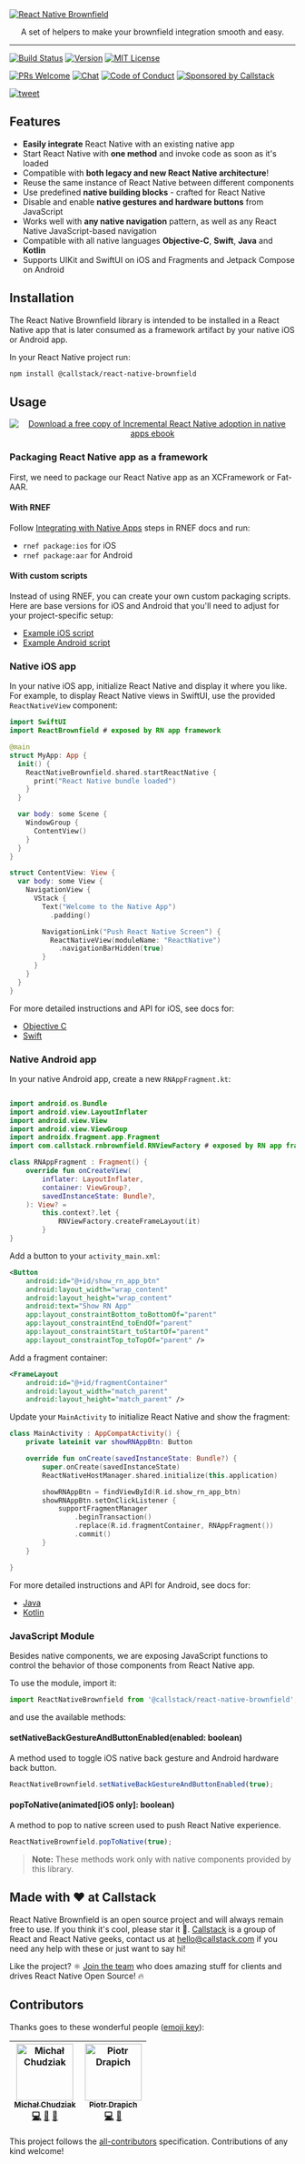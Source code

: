 <a href="https://www.callstack.com/open-source?utm_campaign=generic&utm_source=github&utm_medium=referral&utm_content=react-native-brownfield" align="center">
  <img alt="React Native Brownfield" src="https://github.com/user-attachments/assets/55fcdff5-54f0-4081-adf6-55dfa5c29af2">
</a>

<p align="center">
  A set of helpers to make your brownfield integration smooth and easy.
</p>

---

[![Build Status][build-badge]][build]
[![Version][version-badge]][package]
[![MIT License][license-badge]][license]

[![PRs Welcome][prs-welcome-badge]][prs-welcome]
[![Chat][chat-badge]][chat]
[![Code of Conduct][coc-badge]][coc]
[![Sponsored by Callstack][callstack-badge]][callstack]

[![tweet][tweet-badge]][tweet]

## Features

- **Easily integrate** React Native with an existing native app
- Start React Native with **one method** and invoke code as soon as it's loaded
- Compatible with **both legacy and new React Native architecture**!
- Reuse the same instance of React Native between different components
- Use predefined **native building blocks** - crafted for React Native
- Disable and enable **native gestures and hardware buttons** from JavaScript
- Works well with **any native navigation** pattern, as well as any React Native JavaScript-based navigation
- Compatible with all native languages **Objective-C**, **Swift**, **Java** and **Kotlin**
- Supports UIKit and SwiftUI on iOS and Fragments and Jetpack Compose on Android

## Installation

The React Native Brownfield library is intended to be installed in a React Native app that is later consumed as a framework artifact by your native iOS or Android app.

In your React Native project run:

```sh
npm install @callstack/react-native-brownfield
```

## Usage

<a href="https://www.callstack.com/ebooks/incremental-react-native-adoption-in-native-apps?utm_campaign=brownfield&utm_source=github&utm_medium=referral&utm_content=react-native-brownfield" align="center">
  <img alt="Download a free copy of Incremental React Native adoption in native apps ebook" src="https://github.com/user-attachments/assets/ba42bb29-1e7a-4683-80c5-2602afb1a7e6">
</a>

### Packaging React Native app as a framework

First, we need to package our React Native app as an XCFramework or Fat-AAR.

#### With RNEF

Follow [Integrating with Native Apps](https://www.rnef.dev/docs/brownfield/intro) steps in RNEF docs and run:

- `rnef package:ios` for iOS
- `rnef package:aar` for Android

#### With custom scripts

Instead of using RNEF, you can create your own custom packaging scripts. Here are base versions for iOS and Android that you'll need to adjust for your project-specific setup:

- [Example iOS script](https://github.com/callstackincubator/modern-brownfield-ref/blob/main/scripts/build-xcframework.sh)
- [Example Android script](https://github.com/callstackincubator/modern-brownfield-ref/blob/main/scripts/build-aar.sh)

### Native iOS app

In your native iOS app, initialize React Native and display it where you like. For example, to display React Native views in SwiftUI, use the provided `ReactNativeView` component:

```swift
import SwiftUI
import ReactBrownfield # exposed by RN app framework

@main
struct MyApp: App {
  init() {
    ReactNativeBrownfield.shared.startReactNative {
      print("React Native bundle loaded")
    }
  }

  var body: some Scene {
    WindowGroup {
      ContentView()
    }
  }
}

struct ContentView: View {
  var body: some View {
    NavigationView {
      VStack {
        Text("Welcome to the Native App")
          .padding()

        NavigationLink("Push React Native Screen") {
          ReactNativeView(moduleName: "ReactNative")
            .navigationBarHidden(true)
        }
      }
    }
  }
}
```

For more detailed instructions and API for iOS, see docs for:

- [Objective C](docs/OBJECTIVE_C.md)
- [Swift](docs/SWIFT.md)

### Native Android app

In your native Android app, create a new `RNAppFragment.kt`:

```kt

import android.os.Bundle
import android.view.LayoutInflater
import android.view.View
import android.view.ViewGroup
import androidx.fragment.app.Fragment
import com.callstack.rnbrownfield.RNViewFactory # exposed by RN app framework

class RNAppFragment : Fragment() {
    override fun onCreateView(
        inflater: LayoutInflater,
        container: ViewGroup?,
        savedInstanceState: Bundle?,
    ): View? =
        this.context?.let {
            RNViewFactory.createFrameLayout(it)
        }
}
```

Add a button to your `activity_main.xml`:

```xml
<Button
    android:id="@+id/show_rn_app_btn"
    android:layout_width="wrap_content"
    android:layout_height="wrap_content"
    android:text="Show RN App"
    app:layout_constraintBottom_toBottomOf="parent"
    app:layout_constraintEnd_toEndOf="parent"
    app:layout_constraintStart_toStartOf="parent"
    app:layout_constraintTop_toTopOf="parent" />
```

Add a fragment container:

```xml
<FrameLayout
    android:id="@+id/fragmentContainer"
    android:layout_width="match_parent"
    android:layout_height="match_parent" />
```

Update your `MainActivity` to initialize React Native and show the fragment:

```kt
class MainActivity : AppCompatActivity() {
    private lateinit var showRNAppBtn: Button

    override fun onCreate(savedInstanceState: Bundle?) {
        super.onCreate(savedInstanceState)
        ReactNativeHostManager.shared.initialize(this.application)

        showRNAppBtn = findViewById(R.id.show_rn_app_btn)
        showRNAppBtn.setOnClickListener {
            supportFragmentManager
                .beginTransaction()
                .replace(R.id.fragmentContainer, RNAppFragment())
                .commit()
        }
    }

}
```

For more detailed instructions and API for Android, see docs for:

- [Java](docs/JAVA.md)
- [Kotlin](docs/KOTLIN.md)

### JavaScript Module

Besides native components, we are exposing JavaScript functions to control the behavior of those components from React Native app.

To use the module, import it:

```js
import ReactNativeBrownfield from '@callstack/react-native-brownfield';
```

and use the available methods:

#### setNativeBackGestureAndButtonEnabled(enabled: boolean)

A method used to toggle iOS native back gesture and Android hardware back button.

```ts
ReactNativeBrownfield.setNativeBackGestureAndButtonEnabled(true);
```

#### popToNative(animated[iOS only]: boolean)

A method to pop to native screen used to push React Native experience.

```ts
ReactNativeBrownfield.popToNative(true);
```

> **Note:** These methods work only with native components provided by this library.

## Made with ❤️ at Callstack

React Native Brownfield is an open source project and will always remain free to use. If you think it's cool, please star it 🌟. [Callstack](https://callstack.com) is a group of React and React Native geeks, contact us at [hello@callstack.com](mailto:hello@callstack.com) if you need any help with these or just want to say hi!

Like the project? ⚛️ [Join the team](https://callstack.com/careers/?utm_campaign=Senior_RN&utm_source=github&utm_medium=readme) who does amazing stuff for clients and drives React Native Open Source! 🔥

## Contributors

Thanks goes to these wonderful people ([emoji key](https://github.com/kentcdodds/all-contributors#emoji-key)):

<!-- ALL-CONTRIBUTORS-LIST:START - Do not remove or modify this section -->
<!-- prettier-ignore -->
| [<img src="https://avatars0.githubusercontent.com/u/7837457?s=460&v=4" width="100px;" alt="Michał Chudziak"/><br /><sub><b>Michał Chudziak</b></sub>](https://twitter.com/michalchudziak)<br />[💻](https://github.com/callstack/react-native-brownfield/commits?author=michalchudziak "Code") [📖](https://github.com/callstack/react-native-brownfield/commits?author=michalchudziak "Documentation") [🤔](#ideas-michalchudziak "Ideas, Planning, & Feedback") | [<img src="https://avatars1.githubusercontent.com/u/16336501?s=400&v=4" width="100px;" alt="Piotr Drapich"/><br /><sub><b>Piotr Drapich</b></sub>](https://twitter.com/dratwas)<br />[💻](https://github.com/callstack/react-native-brownfield/commits?author=dratwas "Code") [🤔](#ideas-dratwas "Ideas, Planning, & Feedback") |
| :---: | :---: |

<!-- ALL-CONTRIBUTORS-LIST:END -->

This project follows the [all-contributors](https://github.com/kentcdodds/all-contributors) specification. Contributions of any kind welcome!

<!-- badges -->

[build-badge]: https://img.shields.io/circleci/build/github/callstack/react-native-brownfield/master.svg?style=flat-square
[build]: https://circleci.com/gh/callstack/react-native-brownfield
[version-badge]: https://img.shields.io/npm/v/@callstack/react-native-brownfield.svg?style=flat-square
[package]: https://www.npmjs.com/package/@callstack/react-native-brownfield
[license-badge]: https://img.shields.io/npm/l/@callstack/react-native-brownfield.svg?style=flat-square
[license]: https://opensource.org/licenses/MIT
[prs-welcome-badge]: https://img.shields.io/badge/PRs-welcome-brightgreen.svg?style=flat-square
[prs-welcome]: http://makeapullrequest.com
[coc-badge]: https://img.shields.io/badge/code%20of-conduct-ff69b4.svg?style=flat-square
[coc]: https://github.com/callstack/react-native-brownfield/blob/master/CODE_OF_CONDUCT.md
[all-contributors-badge]: https://img.shields.io/badge/all_contributors-2-orange.svg?style=flat-square
[chat-badge]: https://img.shields.io/discord/613446453762719798.svg?style=flat-square&colorB=758ED3
[chat]: https://discord.gg/2SR9Mua
[tweet-badge]: https://img.shields.io/badge/tweet-%23reacnativebrownfield-blue.svg?style=flat-square&colorB=1DA1F2&logo=data:image/png;base64,iVBORw0KGgoAAAANSUhEUgAAABgAAAAUCAYAAACXtf2DAAAAAXNSR0IArs4c6QAAAaRJREFUOBGtlM8rBGEYx3cWtRHJRaKcuMtBSitxkCQ3LtzkP9iUUu5ODspRHLhRLtq0FxeicEBC2cOivcge%2FMgan3fNM8bbzL4zm6c%2BPT%2Fe7%2FO8887svrFYBWbbtgWzsAt3sAcpqJFxxF1QV8oJFqFPFst5dLWQAT87oTgPB7DtziFRT1EA4yZolsFkhwjGYFRO8Op0KD8HVe7unoB6PRTBZG8IctAmG1xrHcfkQ2B55sfI%2ByGMXSBqV71xZ8CWdxBxN6ThFuECDEAL%2Bc9HIzDYumVZ966GZnX0SzCZvEqTbkaGywkyFE6hKAsBPhFQ18uPUqh2ggJ%2BUor%2F4M%2F%2FzOC8g6YzR1i%2F8g4vvSI%2ByD7FFNjexQrjHd8%2BnjABI3AU4Wl16TuF1qANGll81jsi5qu%2Bw6XIsCn4ijhU5FmCJpkV6BGNw410hfSf6JKBQ%2FUFxHGYBnWnmOwDwYQ%2BwzdHqO75HtiAMJfaC7ph32FSRJCENUhDHsLaJkL%2FX4wMF4%2BwA5bgAcrZE4sr0Cu9Jq9fxyrvBHWbNkMD5CEHWTjjT2m6r5D92jfmbbKJEWuMMAAAAABJRU5ErkJggg%3D%3D
[tweet]: https://twitter.com/intent/tweet?text=Check%20out%20react-native-brownfield!%20https://github.com/callstack/react-native-brownfield%20%F0%9F%91%8D
[callstack-badge]: https://callstack.com/images/callstack-badge.svg
[callstack]: https://callstack.com/open-source/?utm_source=github.com&utm_medium=referral&utm_campaign=rnbrownfield&utm_term=readme
